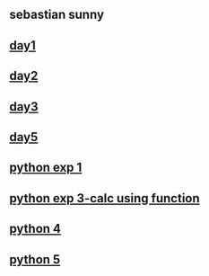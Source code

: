 ## sebastian sunny
## [day1](https://github.com/sebastiansunny/internship/blob/main/day1/day1.md)
## [day2](https://github.com/sebastiansunny/internship/blob/main/day2.md)
## [day3](https://github.com/sebastiansunny/internship/blob/main/day3.md)
## [day5](https://github.com/sebastiansunny/internship/blob/main/day5.md)
## [python exp 1](https://github.com/sebastiansunny/internship/blob/main/day6.py)
## [python exp 3-calc using function](https://github.com/sebastiansunny/internship/blob/main/pythonexp3.py)
## [python 4](https://github.com/sebastiansunny/internship/blob/main/python4.py)
## [python 5]()
